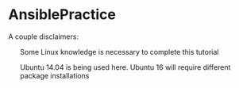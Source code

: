 # AnsiblePractice

A couple disclaimers: 

<ul>Some Linux knowledge is necessary to complete this tutorial</ul> 
<ul>Ubuntu 14.04 is being used here. Ubuntu 16 will require different package installations</ul> 
